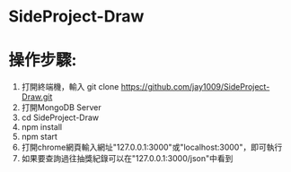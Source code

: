 # SideProject-Draw

# 操作步驟:
1. 打開終端機，輸入 git clone https://github.com/jay1009/SideProject-Draw.git
2. 打開MongoDB Server
3. cd SideProject-Draw
4. npm install
5. npm start
6. 打開chrome網頁輸入網址"127.0.0.1:3000"或"localhost:3000"，即可執行
7. 如果要查詢過往抽獎紀錄可以在"127.0.0.1:3000/json"中看到
